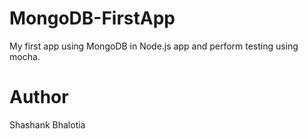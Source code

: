 # MongoDB-FirstApp
My first app using MongoDB in Node.js app and perform testing using mocha.

# Author
Shashank Bhalotia
